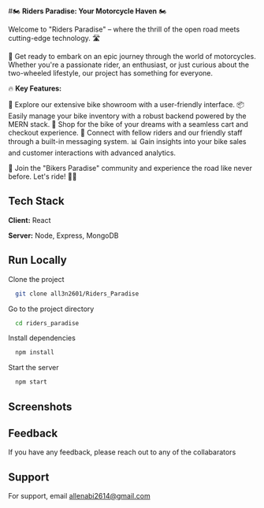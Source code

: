 #🏍️ **Riders Paradise: Your Motorcycle Haven** 🏍️

Welcome to "Riders Paradise" – where the thrill of the open road meets cutting-edge technology. 🛣️

🚀 Get ready to embark on an epic journey through the world of motorcycles. Whether you're a passionate rider, an enthusiast, or just curious about the two-wheeled lifestyle, our project has something for everyone.

🔥 **Key Features:**

🏁 Explore our extensive bike showroom with a user-friendly interface.
📦 Easily manage your bike inventory with a robust backend powered by the MERN stack.
🛒 Shop for the bike of your dreams with a seamless cart and checkout experience.
💬 Connect with fellow riders and our friendly staff through a built-in messaging system.
📊 Gain insights into your bike sales and customer interactions with advanced analytics.

📢 Join the "Bikers Paradise" community and experience the road like never before. Let's ride! 🏴‍☠️


## Tech Stack

**Client:** React

**Server:** Node, Express, MongoDB


## Run Locally

Clone the project

```bash
  git clone all3n2601/Riders_Paradise
```

Go to the project directory

```bash
  cd riders_paradise
```

Install dependencies

```bash
  npm install
```

Start the server

```bash
  npm start
```


## Screenshots



## Feedback

If you have any feedback, please reach out to any of the collabarators


## Support

For support, email allenabi2614@gmail.com 
